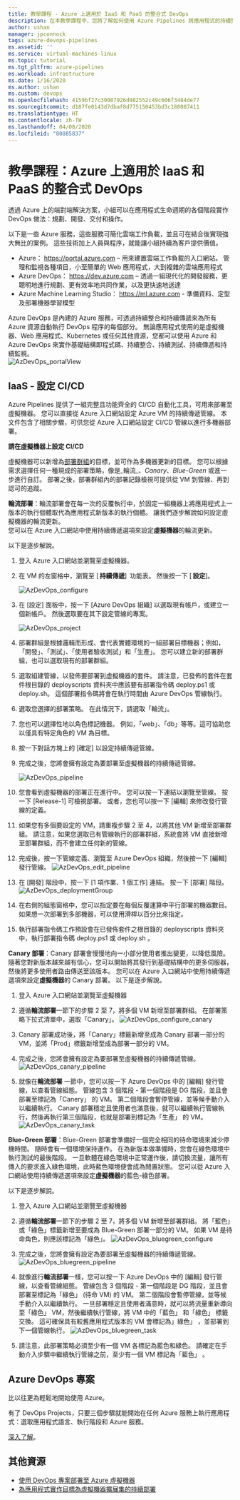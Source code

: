 ```yaml
---
title: 教學課程 - Azure 上適用於 IaaS 和 PaaS 的整合式 DevOps
description: 在本教學課程中，您將了解如何使用 Azure Pipelines 將應用程式的持續整合 (CI) 和持續部署 (CD) 安裝至 Azure VM。
author: ushan
manager: jpconnock
tags: azure-devops-pipelines
ms.assetid: ''
ms.service: virtual-machines-linux
ms.topic: tutorial
ms.tgt_pltfrm: azure-pipelines
ms.workload: infrastructure
ms.date: 1/16/2020
ms.author: ushan
ms.custom: devops
ms.openlocfilehash: 4159bf27c39087926d982552c49c606f3484de77
ms.sourcegitcommit: d187fe0143d7dbaf8d775150453bd3c188087411
ms.translationtype: HT
ms.contentlocale: zh-TW
ms.lasthandoff: 04/08/2020
ms.locfileid: "80885837"
---
```

# <a name="tutorial-integrated-devops-for-iaas-and-paas-on-azure"></a>教學課程：Azure 上適用於 IaaS 和 PaaS 的整合式 DevOps

透過 Azure 上的端對端解決方案，小組可以在應用程式生命週期的各個階段實作 DevOps 做法：規劃、開發、交付和操作。 

以下是一些 Azure 服務，這些服務可簡化雲端工作負載，並且可在結合後實現強大無比的案例。
這些技術加上人員與程序，就能讓小組持續為客戶提供價值。 

- Azure： https://portal.azure.com – 用來建置雲端工作負載的入口網站。 管理和監視各種項目，小至簡單的 Web 應用程式，大到複雜的雲端應用程式 
- Azure DevOps： https://dev.azure.com – 透過一組現代化的開發服務，更聰明地進行規劃、更有效率地共同作業，以及更快速地送達 
- Azure Machine Learning Studio： https://ml.azure.com - 準備資料、定型及部署機器學習模型 
 

Azure DevOps 是內建的 Azure 服務，可透過持續整合和持續傳遞來為所有 Azure 資源自動執行 DevOps 程序的每個部分。
無論應用程式使用的是虛擬機器、Web 應用程式、Kubernetes 或任何其他資源，您都可以使用 Azure 和 Azure DevOps 來實作基礎結構即程式碼、持續整合、持續測試、持續傳遞和持續監視。  
![AzDevOps_portalView](media/tutorial-devops-azure-pipelines-classic/azdevops-view.png) 
 
 
## <a name="iaas---configure-cicd"></a>IaaS - 設定 CI/CD 
Azure Pipelines 提供了一組完整且功能齊全的 CI/CD 自動化工具，可用來部署至虛擬機器。 您可以直接從 Azure 入口網站設定 Azure VM 的持續傳遞管線。 本文件包含了相關步驟，可供您從 Azure 入口網站設定 CI/CD 管線以進行多機器部署。 


**請在虛擬機器上設定 CI/CD**

虛擬機器可以新增為[部署群組](https://docs.microsoft.com/azure/devops/pipelines/release/deployment-groups)的目標，並可作為多機器更新的目標。 您可以根據需求選擇任何一種現成的部署策略，像是_輪流_、_Canary_、_Blue-Green_ 或進一步進行自訂。 部署之後，部署群組內的部署記錄檢視可提供從 VM 到管線、再到認可的追蹤。 
 
**輪流部署**：輪流部署會在每一次的反覆執行中，於固定一組機器上將應用程式上一版本的執行個體取代為應用程式新版本的執行個體。 讓我們逐步解說如何設定虛擬機器的輪流更新。  
您可以在 Azure 入口網站中使用持續傳遞選項來設定**虛擬機器**的輪流更新。 

以下是逐步解說。 
1. 登入 Azure 入口網站並瀏覽至虛擬機器。 
2. 在 VM 的左窗格中，瀏覽至 [ **持續傳遞**]  功能表。 然後按一下 [ **設定**]。 

   ![AzDevOps_configure](media/tutorial-devops-azure-pipelines-classic/azure-devops-configure.png) 
3. 在 [設定] 面板中，按一下 [Azure DevOps 組織] 以選取現有帳戶，或建立一個新帳戶。 然後選取要在其下設定管線的專案。  


   ![AzDevOps_project](media/tutorial-devops-azure-pipelines-classic/azure-devops-rolling.png) 
4. 部署群組是根據邏輯而形成、會代表實體環境的一組部署目標機器；例如，「開發」、「測試」、「使用者驗收測試」和「生產」。 您可以建立新的部署群組，也可以選取現有的部署群組。 
5. 選取組建管線，以發佈要部署到虛擬機器的套件。 請注意，已發佈的套件在套件根目錄的 deployscripts  資料夾中應該要有部署指令碼  deploy.ps1 或  deploy.sh。 這個部署指令碼將會在執行時間由 Azure DevOps 管線執行。
6. 選取您選擇的部署策略。 在此情況下，請選取「輪流」。
7. 您也可以選擇性地以角色標記機器。 例如，「web」、「db」等等。這可協助您以僅具有特定角色的 VM 為目標。
8. 按一下對話方塊上的 [確定]  以設定持續傳遞管線。 
9. 完成之後，您將會擁有設定為要部署至虛擬機器的持續傳遞管線。  


   ![AzDevOps_pipeline](media/tutorial-devops-azure-pipelines-classic/azure-devops-deployment-history.png)
10. 您會看到虛擬機器的部署正在進行中。 您可以按一下連結以瀏覽至管線。 按一下 [Release-1]  可檢視部署。 或者，您也可以按一下 [編輯]  來修改發行管線的定義。 
11. 如果您有多個要設定的 VM，請重複步驟 2 至 4，以將其他 VM 新增至部署群組。 請注意，如果您選取已有管線執行的部署群組，系統會將 VM 直接新增至部署群組，而不會建立任何新的管線。 
12. 完成後，按一下管線定義、瀏覽至 Azure DevOps 組織，然後按一下 [編輯]  發行管線。 
   ![AzDevOps_edit_pipeline](media/tutorial-devops-azure-pipelines-classic/azure-devops-rolling-pipeline.png)
13. 在 [開發]  階段中，按一下 [1 項作業、1 個工作]  連結。 按一下 [部署]  階段。
   ![AzDevOps_deploymentGroup](media/tutorial-devops-azure-pipelines-classic/azure-devops-rolling-pipeline-tasks.png)
14. 在右側的組態窗格中，您可以指定要在每個反覆運算中平行部署的機器數目。 如果想一次部署到多部機器，可以使用滑桿以百分比來指定。  

15. 執行部署指令碼工作預設會在已發佈套件之根目錄的 deployscripts  資料夾中，執行部署指令碼 deploy.ps1  或 deploy.sh  。
  
**Canary 部署**：Canary 部署會慢慢地向一小部分使用者推出變更，以降低風險。 隨著您對新版本越來越有信心，您可以開始將其發行到基礎結構中的更多伺服器，然後將更多使用者路由傳送至該版本。 您可以在 Azure 入口網站中使用持續傳遞選項來設定**虛擬機器**的 Canary 部署。 以下是逐步解說。 
1. 登入 Azure 入口網站並瀏覽至虛擬機器 
2. 遵循**輪流部署**一節下的步驟 2 至 7，將多個 VM 新增至部署群組。 在部署策略下拉式清單中，選取「Canary」。
![AzDevOps_configure_canary](media/tutorial-devops-azure-pipelines-classic/azure-devops-configure-canary.png)

3. Canary 部署成功後，將「Canary」標籤新增至成為 Canary 部署一部分的 VM，並將「Prod」標籤新增至成為部署一部分的 VM。
4. 完成之後，您將會擁有設定為要部署至虛擬機器的持續傳遞管線。
![AzDevOps_canary_pipeline](media/tutorial-devops-azure-pipelines-classic/azure-devops-canary-pipeline.png)


5. 就像在**輪流部署** 一節中，您可以按一下 Azure DevOps 中的 [編輯]  發行管線，以查看管線組態。 管線包含 3 個階段 - 第一個階段是 DG 階段，並且會部署至標記為「Canery」  的 VM。 第二個階段會暫停管線，並等候手動介入以繼續執行。 Canary 部署穩定且使用者也滿意後，就可以繼續執行管線執行，然後再執行第三個階段，也就是部署到標記為「生產」  的 VM。![AzDevOps_canary_task](media/tutorial-devops-azure-pipelines-classic/azure-devops-canary-task.png)



**Blue-Green 部署**：Blue-Green 部署會準備好一個完全相同的待命環境來減少停機時間。 隨時會有一個環境保持運作。 在為新版本做準備時，您會在綠色環境中執行測試的最後階段。 一旦軟體在綠色環境中正常運作後，請切換流量，讓所有傳入的要求進入綠色環境，此時藍色環境便會成為閒置狀態。
您可以從 Azure 入口網站使用持續傳遞選項來設定**虛擬機器**的藍色-綠色部署。 

以下是逐步解說。

1. 登入 Azure 入口網站並瀏覽至虛擬機器 
2. 遵循**輪流部署**一節下的步驟 2 至 7，將多個 VM 新增至部署群組。 將「藍色」或「綠色」標籤新增至要成為 Blue-Green 部署一部分的 VM。 如果 VM 是待命角色，則應該標記為「綠色」。
![AzDevOps_bluegreen_configure](media/tutorial-devops-azure-pipelines-classic/azure-devops-blue-green-configure.png)

4. 完成之後，您將會擁有設定為要部署至虛擬機器的持續傳遞管線。
![AzDevOps_bluegreen_pipeline](media/tutorial-devops-azure-pipelines-classic/azure-devops-blue-green-pipeline.png)

5. 就像進行**輪流部署**一樣，您可以按一下 Azure DevOps 中的 [編輯]  發行管線，以查看管線組態。 管線包含 3 個階段 - 第一個階段是 DG 階段，並且會部署至標記為「綠色」  (待命 VM) 的 VM。 第二個階段會暫停管線，並等候手動介入以繼續執行。 一旦部署穩定且使用者滿意時，就可以將流量重新導向至「綠色」  VM，然後繼續執行管線，將 VM 中的「藍色」  和「綠色」  標籤交換。 這可確保具有較舊應用程式版本的 VM 會標記為」綠色」  ，並部署到下一個管線執行。
![AzDevOps_bluegreen_task](media/tutorial-devops-azure-pipelines-classic/azure-devops-blue-green-tasks.png)

6. 請注意，此部署策略必須至少有一個 VM 各標記為藍色和綠色。 請確定在手動介入步驟中繼續執行管線之前，至少有一個 VM 標記為「藍色」  。





 
## <a name="azure-devops-project"></a>Azure DevOps 專案 
比以往更為輕鬆地開始使用 Azure。
 
有了 DevOps Projects，只要三個步驟就能開始在任何 Azure 服務上執行應用程式：選取應用程式語言、執行階段和 Azure 服務。
 
[深入了解](https://azure.microsoft.com/features/devops-projects/ )。
 
## <a name="additional-resources"></a>其他資源 
- [使用 DevOps 專案部署至 Azure 虛擬機器](https://docs.microsoft.com/azure/devops-project/azure-devops-project-vms)
- [為應用程式實作目標為虛擬機器擴展集的持續部署](https://docs.microsoft.com/azure/devops/pipelines/apps/cd/azure/deploy-azure-scaleset)
